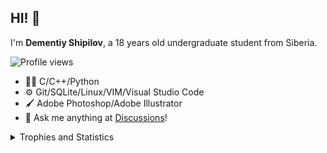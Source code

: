 ## HI! 👋
I'm **Dementiy Shipilov**, a 18 years old undergraduate student from Siberia.

![Profile views](https://komarev.com/ghpvc/?username=harakki&label=Profile%20views&color=0e75b6&style=for-the-badge&label=Profile+views&color=blue)
- 👨‍💻 C/C++/Python
- ⚙️ Git/SQLite/Linux/VIM/Visual Studio Code
- 🖌️ Adobe Photoshop/Adobe Illustrator
- 💭 Ask me anything at [Discussions](https://github.com/harakki/harakki/discussions/new)!

<details>
    <summary>Trophies and Statistics</summary>
    <a href="https://github.com/ryo-ma/github-profile-trophy">
        <img width="726" img src="https://github-profile-trophy.vercel.app/?username=harakki&theme=nord&no-frame=false&margin-w=5&margin-h=7&no-bg=false" alt="Trophy" />
        <div>
            <a href="https://github.com/anuraghazra/github-readme-stats">
                <img height="170" align="left" img src="https://github-readme-stats.vercel.app/api?username=harakki&theme=nord&show_icons=true" alt="Anurag's github stats" />
                <a href="https://github.com/anuraghazra/github-readme-stats"><img src="https://github-readme-stats.vercel.app/api/top-langs/?username=harakki&theme=nord&layout=compact" alt="Top Langs" /></a>
            </a>
        </div>
    </a>
</details>
